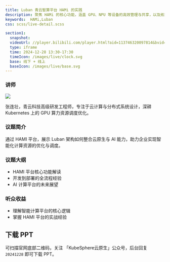```yaml
---
title: Luban 青云智算平台 HAMi 的实践
description: 聚焦 HAMi 的核心功能，涵盖 GPU、NPU 等设备的高效管理与共享，以及拓扑感知调度策略的优化实践。
keywords:  HAMi,Luban
css: scss/live-detail.scss

section1:
  snapshot: 
  videoUrl: //player.bilibili.com/player.html?aid=113746320097814&bvid=BV16p6JYcEEH&cid=27625262978&page=1&high_quality=1          
  type: iframe
  time: 2024-12-28 13:30-17:30
  timeIcon: /images/live/clock.svg
  base: 线下 + 线上
  baseIcon: /images/live/base.svg
---
```


### 讲师

![](https://pek3b.qingstor.com/kubesphere-community/images/guangzhou-meetup-20241228-zhanglianzhuangzp.jpg)

张连壮，青云科技高级研发工程师，专注于云计算与分布式系统设计，深耕 Kubernetes 上的 GPU 算力资源调度优化。

### 议题简介

通过 HAMI 平台，展示 Luban 架构如何整合云原生与 AI 能力，助力企业实现智能化计算资源的优化与调度。

### 议题大纲

- HAMI 平台核心功能解读
- 开发到部署的全流程经验
- AI 计算平台的未来展望

### 听众收益
- 理解智能计算平台的核心逻辑
- 掌握 HAMI 平台的实战经验

## 下载 PPT

可扫描官网底部二维码，关注 「KubeSphere云原生」公众号，后台回复 `20241228` 即可下载 PPT。

